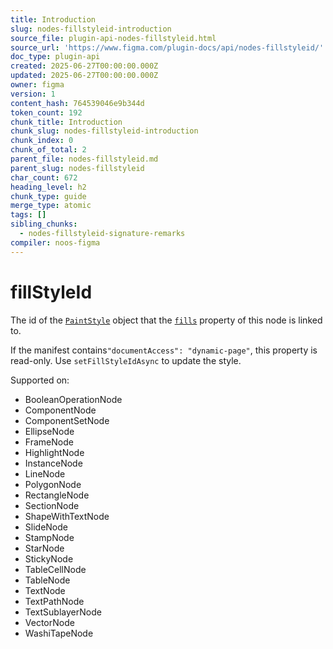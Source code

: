 ```yaml
---
title: Introduction
slug: nodes-fillstyleid-introduction
source_file: plugin-api-nodes-fillstyleid.html
source_url: 'https://www.figma.com/plugin-docs/api/nodes-fillstyleid/'
doc_type: plugin-api
created: 2025-06-27T00:00:00.000Z
updated: 2025-06-27T00:00:00.000Z
owner: figma
version: 1
content_hash: 764539046e9b344d
token_count: 192
chunk_title: Introduction
chunk_slug: nodes-fillstyleid-introduction
chunk_index: 0
chunk_of_total: 2
parent_file: nodes-fillstyleid.md
parent_slug: nodes-fillstyleid
char_count: 672
heading_level: h2
chunk_type: guide
merge_type: atomic
tags: []
sibling_chunks:
  - nodes-fillstyleid-signature-remarks
compiler: noos-figma
---
```


# fillStyleId

The id of the [`PaintStyle`](/plugin-docs/api/PaintStyle/)
 object that the [`fills`](/plugin-docs/api/properties/nodes-fills/)
 property of this node is linked to.

If the manifest contains`"documentAccess": "dynamic-page"`, this property is read-only. Use `setFillStyleIdAsync` to update the style.

 Supported on:

- BooleanOperationNode
- ComponentNode
- ComponentSetNode
- EllipseNode
- FrameNode
- HighlightNode
- InstanceNode
- LineNode
- PolygonNode
- RectangleNode
- SectionNode
- ShapeWithTextNode
- SlideNode
- StampNode
- StarNode
- StickyNode
- TableCellNode
- TableNode
- TextNode
- TextPathNode
- TextSublayerNode
- VectorNode
- WashiTapeNode
